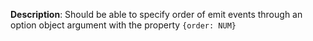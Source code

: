 __Description__: Should be able to specify order of emit events through an option object argument with the property `{order: NUM}`